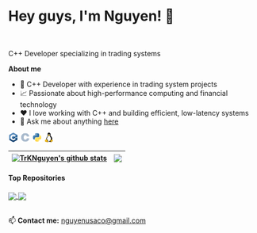 # Hey guys, I'm Nguyen! 👋

<br />

C++ Developer specializing in trading systems

**About me**
- 💼 C++ Developer with experience in trading system projects
- 📈 Passionate about high-performance computing and financial technology
- ❤️ I love working with C++ and building efficient, low-latency systems
- 💬 Ask me about anything [here](https://github.com/TrKNguyen/TrKNguyen/issues)

<code><img height="20" alt="cplusplus" src="https://raw.githubusercontent.com/github/explore/80688e429a7d4ef2fca1e82350fe8e3517d3494d/topics/cpp/cpp.png"></code>
<code><img height="20" alt="c" src="https://raw.githubusercontent.com/github/explore/80688e429a7d4ef2fca1e82350fe8e3517d3494d/topics/c/c.png"></code>
<code><img height="20" alt="python" src="https://raw.githubusercontent.com/github/explore/80688e429a7d4ef2fca1e82350fe8e3517d3494d/topics/python/python.png"></code>
<code><img height="20" alt="linux" src="https://raw.githubusercontent.com/github/explore/80688e429a7d4ef2fca1e82350fe8e3517d3494d/topics/linux/linux.png"></code>

| <a href="https://github.com/TrKNguyen/github-readme-stats"><img align="center" src="https://github-readme-stats.vercel.app/api?username=TrKNguyen&show_icons=true&include_all_commits=true&theme=buefy&hide_border=true" alt="TrKNguyen's github stats" /></a> | <a href="https://github.com/TrKNguyen/github-readme-stats"><img align="center" src="https://github-readme-stats.vercel.app/api/top-langs/?username=TrKNguyen&layout=compact&theme=buefy&hide_border=true" /></a> |
| ------------- | ------------- |

#### Top Repositories

<a href="https://github.com/TrKNguyen/Cpp-LL">
  <img align="center" src="https://github-readme-stats.vercel.app/api/pin/?username=TrKNguyen&repo=Cpp-LL&theme=buefy" />
</a>

<a href="https://github.com/TrKNguyen/ParallelVirusDetection-CUDA">
  <img align="center" src="https://github-readme-stats.vercel.app/api/pin/?username=TrKNguyen&repo=ParallelVirusDetection-CUDA&theme=buefy" />
</a>

<br />
<br />

📫 **Contact me:** nguyenusaco@gmail.com
